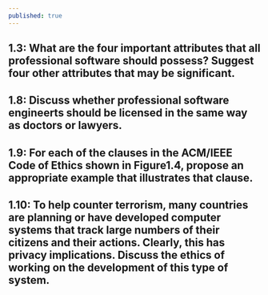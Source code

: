 ```yaml
---
published: true
---
```

## 1.3: What are the four important attributes that all professional software should possess? Suggest four other attributes that may be significant. 

## 1.8: Discuss whether professional software engineerts should be licensed in the same way as doctors or lawyers.

## 1.9: For each of the clauses in the ACM/IEEE Code of Ethics shown in Figure1.4, propose an appropriate example that illustrates that clause.

## 1.10: To help counter terrorism, many countries are planning or have developed computer systems that track large numbers of their citizens and their actions. Clearly, this has privacy implications. Discuss the ethics of working on the development of this type of system.

